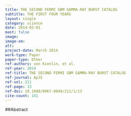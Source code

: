 ```yaml
---
title: THE SECOND FERMI GBM GAMMA-RAY BURST CATALOG
subtitle: THE FIRST FOUR YEARS
layout: single
category: science
date: 2014-03-01
mast: false
image: 
image-sm: 
alt: 
project-date: March 2014
work-type: Paper
paper-type: Other
ref-authors: von Kienlin, et al.
ref-year: 2014
ref-title: THE SECOND FERMI GBM GAMMA-RAY BURST CATALOG
ref-journal: ApJS
ref-vol: 211
ref-page: 13
ref-doi: 10.1088/0067-0049/211/1/13
cite-count: 141
---
```



##Abstract
